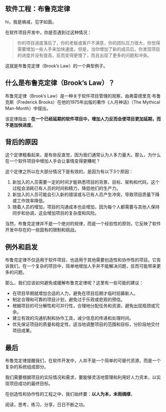 
## 软件工程：布鲁克定律
hi，我是熵减，见字如面。

在软件项目开发中，你是否遇到过这种情况：

>你的项目进度落后了，你的老板或客户不满意，你的团队压力很大，你觉得需要增加一些人手来加快速度。但是，当你增加了新的成员后，你发现项目的进度并没有提高，反而变得更慢了，而且出现了更多的问题和冲突。

这就是布鲁克定律（Brook’s Law）的一个典型例子。

## 什么是布鲁克定律（Brook’s Law）？
布鲁克定律（Brook’s Law）是一种关于软件项目管理的观察，由弗雷德里克·布鲁克斯（Frederick Brooks）在他的1975年出版的著作《人月神话》（The Mythical Man-Month）中提出。

该定律指出：**在一个已经延期的软件项目中，增加人力反而会使项目更加延期，而不是加快进度**。

## 背后的原因
这个定律粗看起来，是有些反直觉，因为我们通常认为人多力量大。那么，为什么在一个软件项目中增加人手会让事情变得更糟呢？

这个定律之所以在大部分情况下是有效的，是因为有以下3个原因：

1. 新加入的人员需要一定的时间才能熟悉项目的背景、目标、架构和代码，这个过程会消耗已有人员的时间和精力，降低他们的生产力。
2. 新加入的人员可能会引入新的错误或与已有人员产生冲突，导致项目质量下降或工作效率降低。
3. 随着人员的增加，项目的沟通成本也会增加，因为每个人都需要与其他人保持同步和协调，这会增加项目的复杂度和风险。

当然，布鲁克定律并不是一个绝对的规律，而是一个经验性的原则，它反映了软件开发中存在的一些固有的限制和挑战。

## 例外和启发
布鲁克定律不仅适用于软件项目，也适用于其他需要创造性和协作性的项目。它告诉我们，在一个复杂的项目中，简单地增加人手并不能解决问题，反而可能带来更多的问题。

那么，我们应该如何避免或缓解布鲁克定律呢？这里有一些可能的建议：

+ 在项目早期就增加合适的人力，避免在项目后期才临时招募新人。
+ 制定合理和可靠的项目计划，避免过于乐观或悲观的预估。
+ 根据项目的可分解性和可并行性，合理地分配任务和资源，避免出现瓶颈或冗余。
+ 建立有效的沟通机制和协作工具，减少信息的传递和处理时间。
+ 优先保证项目的质量和稳定性，适当地调整项目的范围和目标，分阶段地交付项目成果。
## 最后
布鲁克定律提醒我们，在软件开发中，人并不是一个简单的可替代资源，而是一个复杂的系统组成部分。

我们需要根据项目的实际情况和需求，要能够灵活地管理和利用好人力资本，以实现项目成功的最终目标。

在创造性和协作性的工程之中，我们始终要：**以人为本，未雨绸缪**。

阅读，思考，练习，分享，日日不断之功。
<!--stackedit_data:
eyJoaXN0b3J5IjpbMTUxOTAwNzU3OF19
-->